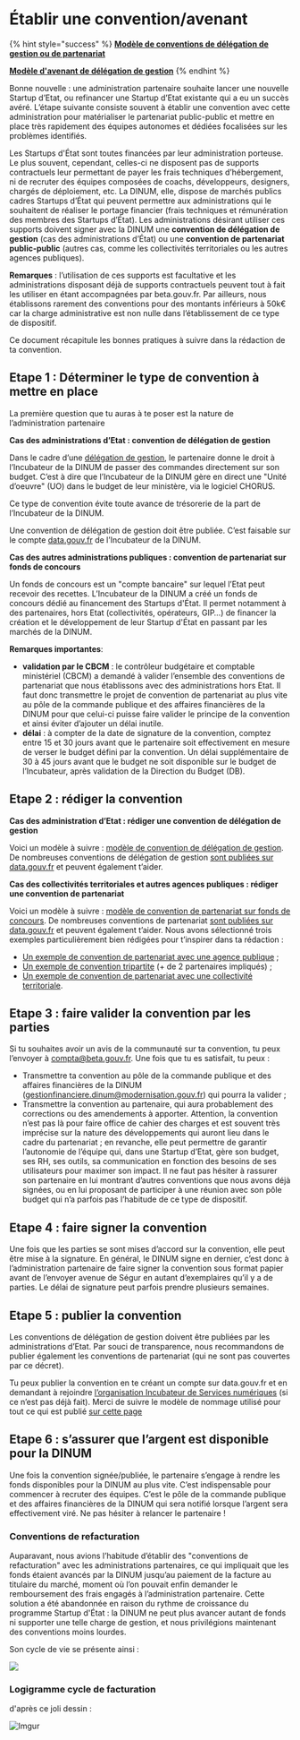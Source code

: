 # Établir une convention/avenant

{% hint style="success" %}
****[**Modèle de conventions de délégation de gestion ou de partenariat**](https://docs.google.com/document/d/1i-6oZUv4as_no8lJ_NeqvdcaQ5k-08oT2lE-7nzgTew/edit)****

****[**Modèle d'avenant de délégation de gestion**](https://docs.google.com/document/d/1JvYlkYrToo-jPbCxbVxQ-97TIo1dyV4Keq54EkgV9XY/edit?usp=sharing)****
{% endhint %}

Bonne nouvelle : une administration partenaire souhaite lancer une nouvelle Startup d’Etat, ou refinancer une Startup d’Etat existante qui a eu un succès avéré. L’étape suivante consiste souvent à établir une convention avec cette administration pour matérialiser le partenariat public-public et mettre en place très rapidement des équipes autonomes et dédiées focalisées sur les problèmes identifiés.

Les Startups d'État sont toutes financées par leur administration porteuse. Le plus souvent, cependant, celles-ci ne disposent pas de supports contractuels leur permettant de payer les frais techniques d’hébergement, ni de recruter des équipes composées de coachs, développeurs, designers, chargés de déploiement, etc. La DINUM, elle, dispose de marchés publics cadres Startups d’État qui peuvent permettre aux administrations qui le souhaitent de réaliser le portage financier (frais techniques et rémunération des membres des Startups d’État). Les administrations désirant utiliser ces supports doivent signer avec la DINUM une **convention de délégation de gestion** (cas des administrations d’État) ou une **convention de partenariat public-public** (autres cas, comme les collectivités territoriales ou les autres agences publiques).

**Remarques** : l’utilisation de ces supports est facultative et les administrations disposant déjà de supports contractuels peuvent tout à fait les utiliser en étant accompagnées par beta.gouv.fr. Par ailleurs, nous établissons rarement des conventions pour des montants inférieurs à 50k€ car la charge administrative est non nulle dans l’établissement de ce type de dispositif.

Ce document récapitule les bonnes pratiques à suivre dans la rédaction de ta convention.

## Etape 1 : Déterminer le type de convention à mettre en place <a href="etape-1-determiner-le-type-de-convention-a-mettre-en-place" id="etape-1-determiner-le-type-de-convention-a-mettre-en-place"></a>

La première question que tu auras à te poser est la nature de l’administration partenaire

**Cas des administrations d’Etat : convention de délégation de gestion**

Dans le cadre d’une [délégation de gestion](https://www.legifrance.gouv.fr/affichTexte.do?cidTexte=JORFTEXT000000807249), le partenaire donne le droit à l’Incubateur de la DINUM de passer des commandes directement sur son budget. C’est à dire que l’Incubateur de la DINUM gère en direct une "Unité d’oeuvre" (UO) dans le budget de leur ministère, via le logiciel CHORUS.

Ce type de convention évite toute avance de trésorerie de la part de l’Incubateur de la DINUM.

Une convention de délégation de gestion doit être publiée. C’est faisable sur le compte [data.gouv.fr](https://www.data.gouv.fr/fr/datasets/conventions-de-partenariat/) de l’Incubateur de la DINUM.

**Cas des autres administrations publiques : convention de partenariat sur fonds de concours**

Un fonds de concours est un "compte bancaire" sur lequel l’Etat peut recevoir des recettes. L’Incubateur de la DINUM a créé un fonds de concours dédié au financement des Startups d'État. Il permet notamment à des partenaires, hors Etat (collectivités, opérateurs, GIP…) de financer la création et le développement de leur Startup d'État en passant par les marchés de la DINUM.

**Remarques importantes**:

* **validation par le CBCM** : le contrôleur budgétaire et comptable ministériel (CBCM) a demandé à valider l’ensemble des conventions de partenariat que nous établissons avec des administrations hors Etat. Il faut donc transmettre le projet de convention de partenariat au plus vite au pôle de la commande publique et des affaires financières de la DINUM pour que celui-ci puisse faire valider le principe de la convention et ainsi éviter d’ajouter un délai inutile.
* **délai** : à compter de la date de signature de la convention, comptez entre 15 et 30 jours avant que le partenaire soit effectivement en mesure de verser le budget défini par la convention. Un délai supplémentaire de 30 à 45 jours avant que le budget ne soit disponible sur le budget de l’Incubateur, après validation de la Direction du Budget (DB).

## Etape 2 : rédiger la convention <a href="etape-2-rediger-la-convention" id="etape-2-rediger-la-convention"></a>

**Cas des administration d’Etat : rédiger une convention de délégation de gestion**

Voici un modèle à suivre : [modèle de convention de délégation de gestion](https://docs.google.com/document/d/1i-6oZUv4as_no8lJ_NeqvdcaQ5k-08oT2lE-7nzgTew/edit?usp=sharing). De nombreuses conventions de délégation de gestion [sont publiées sur data.gouv.fr](https://www.data.gouv.fr/fr/datasets/conventions-de-partenariat/#\_) et peuvent également t’aider.

**Cas des collectivités territoriales et autres agences publiques : rédiger une convention de partenariat**

Voici un modèle à suivre : [modèle de convention de partenariat sur fonds de concours](https://docs.google.com/document/d/1i-6oZUv4as_no8lJ_NeqvdcaQ5k-08oT2lE-7nzgTew/edit?usp=sharing). De nombreuses conventions de partenariat [sont publiées sur data.gouv.fr](https://www.data.gouv.fr/fr/datasets/conventions-de-partenariat/#\_) et peuvent également t’aider. Nous avons sélectionné trois exemples particulièrement bien rédigées pour t’inspirer dans ta rédaction :

* [Un exemple de convention de partenariat avec une agence publique](https://static.data.gouv.fr/resources/conventions-de-partenariat/20181129-155113/convention-anddre-18scc0001-1-.pdf) ;
* [Un exemple de convention tripartite](https://static.data.gouv.fr/resources/conventions-de-partenariat/20181129-154628/convention-mobilite-inclusive-prefetlot-ademe-dinsic-14112018.pdf) (+ de 2 partenaires impliqués) ;
* [Un exemple de convention de partenariat avec une collectivité territoriale](https://static.data.gouv.fr/resources/conventions-de-partenariat/20190104-160134/convention-signee-des-2-parties.pdf).

## Etape 3 : faire valider la convention par les parties <a href="etape-3-faire-valider-la-convention-par-les-parties" id="etape-3-faire-valider-la-convention-par-les-parties"></a>

Si tu souhaites avoir un avis de la communauté sur ta convention, tu peux l’envoyer à [compta@beta.gouv.fr](mailto:compta@beta.gouv.fr). Une fois que tu es satisfait, tu peux :

* Transmettre ta convention au pôle de la commande publique et des affaires financières de la DINUM (gestionfinanciere.dinum@modernisation.gouv.fr) qui pourra la valider ;
* Transmettre la convention au partenaire, qui aura probablement des corrections ou des amendements à apporter. Attention, la convention n’est pas là pour faire office de cahier des charges et est souvent très imprécise sur la nature des développements qui auront lieu dans le cadre du partenariat ; en revanche, elle peut permettre de garantir l’autonomie de l’équipe qui, dans une Startup d’Etat, gère son budget, ses RH, ses outils, sa communication en fonction des besoins de ses utilisateurs pour maximer son impact. Il ne faut pas hésiter à rassurer son partenaire en lui montrant d’autres conventions que nous avons déjà signées, ou en lui proposant de participer à une réunion avec son pôle budget qui n’a parfois pas l’habitude de ce type de dispositif.

## Etape 4 : faire signer la convention <a href="etape-4-faire-signer-la-convention" id="etape-4-faire-signer-la-convention"></a>

Une fois que les parties se sont mises d’accord sur la convention, elle peut être mise à la signature. En général, le DINUM signe en dernier, c’est donc à l’administration partenaire de faire signer la convention sous format papier avant de l’envoyer avenue de Ségur en autant d’exemplaires qu’il y a de parties. Le délai de signature peut parfois prendre plusieurs semaines.

## Etape 5 : publier la convention <a href="etape-5-publier-la-convention" id="etape-5-publier-la-convention"></a>

Les conventions de délégation de gestion doivent être publiées par les administrations d’Etat. Par souci de transparence, nous recommandons de publier également les conventions de partenariat (qui ne sont pas couvertes par ce décret).

Tu peux publier la convention en te créant un compte sur data.gouv.fr et en demandant à rejoindre [l’organisation Incubateur de Services numériques](https://www.data.gouv.fr/fr/organizations/incubateur-de-services-numeriques/) (si ce n’est pas déjà fait). Merci de suivre le modèle de nommage utilisé pour tout ce qui est publié [sur cette page](https://www.data.gouv.fr/fr/datasets/conventions-de-partenariat/)​

## Etape 6 : s’assurer que l’argent est disponible pour la DINUM <a href="etape-6-sassurer-que-largent-est-disponible-pour-la-dinum" id="etape-6-sassurer-que-largent-est-disponible-pour-la-dinum"></a>

Une fois la convention signée/publiée, le partenaire s’engage à rendre les fonds disponibles pour la DINUM au plus vite. C’est indispensable pour commencer à recruter des équipes. C’est le pôle de la commande publique et des affaires financières de la DINUM qui sera notifié lorsque l’argent sera effectivement viré. Ne pas hésiter à relancer le partenaire !

### Conventions de refacturation <a href="conventions-de-refacturation" id="conventions-de-refacturation"></a>

Auparavant, nous avions l’habitude d’établir des "conventions de refacturation" avec les administrations partenaires, ce qui impliquait que les fonds étaient avancés par la DINUM jusqu’au paiement de la facture au titulaire du marché, moment où l’on pouvait enfin demander le remboursement des frais engagés à l’administration partenaire. Cette solution a été abandonnée en raison du rythme de croissance du programme Startup d'État : la DINUM ne peut plus avancer autant de fonds ni supporter une telle charge de gestion, et nous privilégions maintenant des conventions moins lourdes.

Son cycle de vie se présente ainsi :

![](https://gblobscdn.gitbook.com/assets%2F-M3zJJPRzqnNRhdtTx3k%2F-MN99OHouSodRvWETMLx%2F-MN99dMlvkI5nWmvRqVH%2Ffacturation.svg?alt=media\&token=9837d815-4b54-458e-8fef-b1f2ce7ae8e4)

### Logigramme cycle de facturation

d'après ce joli dessin :

 ![Imgur](http://i.imgur.com/TF9CF7s.jpg)​
